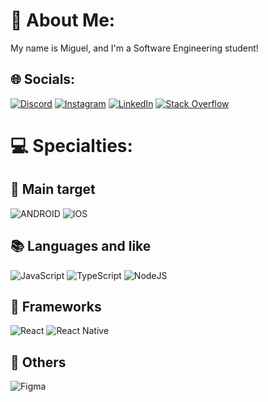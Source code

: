 # 💫 About Me:
My name is Miguel, and I'm a Software Engineering student!

## 🌐 Socials:
[![Discord](https://img.shields.io/badge/Discord-%237289DA.svg?logo=discord&logoColor=white)](https://discord.gg/831193187896786966) [![Instagram](https://img.shields.io/badge/Instagram-%23E4405F.svg?logo=Instagram&logoColor=white)](https://instagram.com/learxd_) [![LinkedIn](https://img.shields.io/badge/LinkedIn-%230077B5.svg?logo=linkedin&logoColor=white)](https://linkedin.com/in/miguel-silva-pinheiro-1b1b52241) [![Stack Overflow](https://img.shields.io/badge/-Stackoverflow-FE7A16?logo=stack-overflow&logoColor=white)](https://stackoverflow.com/users/20896123) 

# 💻 Specialties:
## 🎯 Main target
![ANDROID](https://img.shields.io/badge/android-%2320232a.svg?style=for-the-badge&logo=android&logoColor=%a4c639)  ![IOS](https://img.shields.io/badge/IOS-%2320232a.svg?style=for-the-badge&logo=apple&logoColor=white)	

## 📚 Languages and like
![JavaScript](https://img.shields.io/badge/javascript-%23323330.svg?style=for-the-badge&logo=javascript&logoColor=%23F7DF1E) ![TypeScript](https://img.shields.io/badge/typescript-%23007ACC.svg?style=for-the-badge&logo=typescript&logoColor=white) ![NodeJS](https://img.shields.io/badge/node.js-6DA55F?style=for-the-badge&logo=node.js&logoColor=white)

## 🔧 Frameworks
![React](https://img.shields.io/badge/react-%2320232a.svg?style=for-the-badge&logo=react&logoColor=%2361DAFB) ![React Native](https://img.shields.io/badge/react_native-%2320232a.svg?style=for-the-badge&logo=react&logoColor=%2361DAFB)

## 🍂 Others
![Figma](https://img.shields.io/badge/figma-%23F24E1E.svg?style=for-the-badge&logo=figma&logoColor=white)
